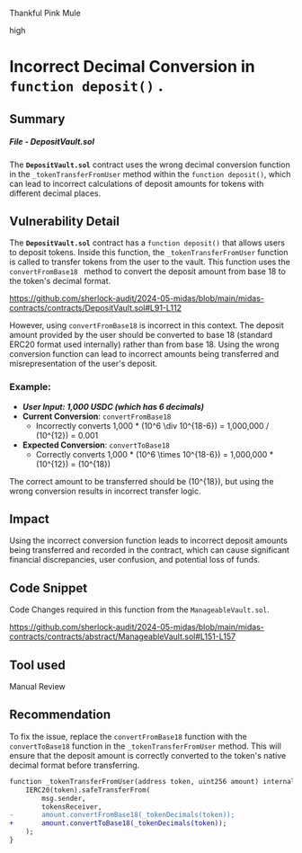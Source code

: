 Thankful Pink Mule

high

# Incorrect Decimal Conversion in `function deposit()` .

## Summary
##### File - DepositVault.sol
The **`DepositVault.sol`** contract uses the wrong decimal conversion function in the `_tokenTransferFromUser` method within the `function deposit()`, which can lead to incorrect calculations of deposit amounts for tokens with different decimal places.

## Vulnerability Detail
The **`DepositVault.sol`** contract has a `function deposit()` that allows users to deposit tokens. Inside this function, the `_tokenTransferFromUser` function is called to transfer tokens from the user to the vault. This function uses the `convertFromBase18 ` method to convert the deposit amount from base 18 to the token's decimal format.

https://github.com/sherlock-audit/2024-05-midas/blob/main/midas-contracts/contracts/DepositVault.sol#L91-L112

However, using `convertFromBase18` is incorrect in this context. The deposit amount provided by the user should be converted to base 18 (standard ERC20 format used internally) rather than from base 18. Using the wrong conversion function can lead to incorrect amounts being transferred and misrepresentation of the user's deposit.

### Example:
- ***User Input: 1,000 USDC (which has 6 decimals)***
- **Current Conversion**: `convertFromBase18`
  - Incorrectly converts 1,000 * \(10^6 \div 10^{18-6}\) = 1,000,000 / \(10^{12}\) = 0.001
- **Expected Conversion**: `convertToBase18`
  - Correctly converts 1,000 * \(10^6 \times 10^{18-6}\) = 1,000,000 * \(10^{12}\) = \(10^{18}\)

The correct amount to be transferred should be \(10^{18}\), but using the wrong conversion results in incorrect transfer logic.

## Impact
Using the incorrect conversion function leads to incorrect deposit amounts being transferred and recorded in the contract, which can cause significant financial discrepancies, user confusion, and potential loss of funds.

## Code Snippet
Code Changes required in this function from the `ManageableVault.sol`.

https://github.com/sherlock-audit/2024-05-midas/blob/main/midas-contracts/contracts/abstract/ManageableVault.sol#L151-L157

## Tool used

Manual Review

## Recommendation
To fix the issue, replace the `convertFromBase18` function with the `convertToBase18` function in the `_tokenTransferFromUser` method. This will ensure that the deposit amount is correctly converted to the token's native decimal format before transferring.

```diff
function _tokenTransferFromUser(address token, uint256 amount) internal {
    IERC20(token).safeTransferFrom(
        msg.sender,
        tokensReceiver,
-       amount.convertFromBase18(_tokenDecimals(token));
+       amount.convertToBase18(_tokenDecimals(token));
    );
}
```
